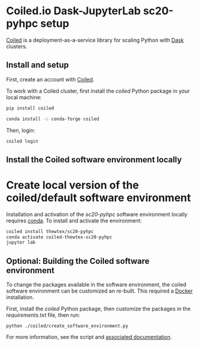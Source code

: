 # Coiled.io Dask-JupyterLab sc20-pyhpc setup

[Coiled](https://docs.coiled.io/) is a deployment-as-a-service library for
scaling Python with [Dask](https://dask.org) clusters.

## Install and setup

First, create an account with [Coiled](coiled.io).

To work with a Coiled cluster, first install the *coiled* Python package in your local machine:

```sh
pip install coiled
```

```sh
conda install -c conda-forge coiled
```

Then, login:

```sh
coiled login
```

## Install the Coiled software environment locally

# Create local version of the coiled/default software environment
Installation and activation of the *sc20-pyhpc* software environment locally
requires [conda](https://docs.conda.io/en/latest/). To install and activate
the environment:

```sh
coiled install thewtex/sc20-pyhpc
conda activate coiled-thewtex-sc20-pyhpc
jupyter lab
```

## Optional: Building the Coiled software environment

To change the packages available in the software environment, the coiled
software environment can be customized an re-built. This required a
[Docker](https://www.docker.com) installation.

First, install the *coiled* Python package, then
customize the packages in the *requirements.txt* file, then run:

```
python ./coiled/create_software_environment.py
```

For more information, see the script and [associated
documentation](https://docs.coiled.io/user_guide/software_environment.html).

